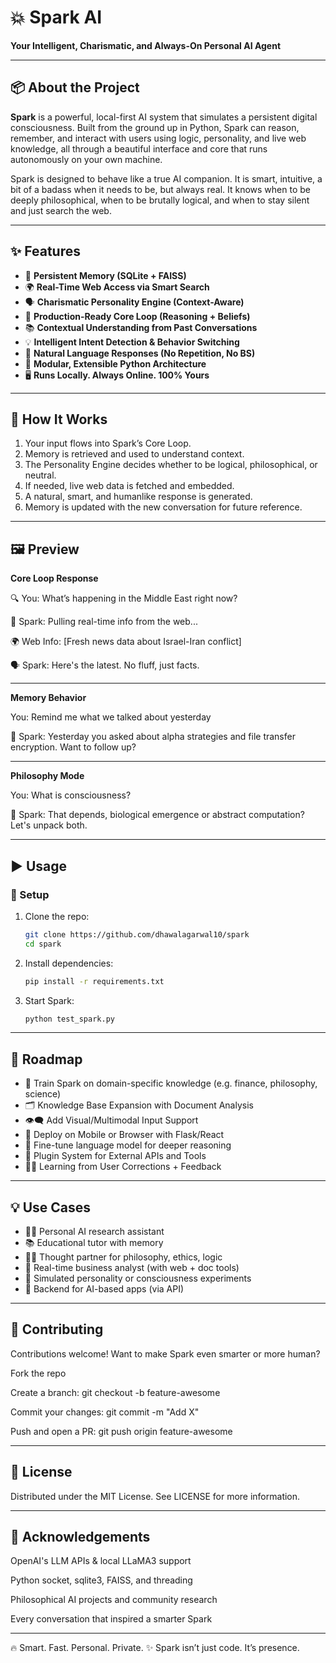 # 💥 Spark AI  
**Your Intelligent, Charismatic, and Always-On Personal AI Agent**

---

## 📦 About the Project  
**Spark** is a powerful, local-first AI system that simulates a persistent digital consciousness. Built from the ground up in Python, Spark can reason, remember, and interact with users using logic, personality, and live web knowledge, all through a beautiful interface and core that runs autonomously on your own machine.

Spark is designed to behave like a true AI companion. It is smart, intuitive, a bit of a badass when it needs to be, but always real. It knows when to be deeply philosophical, when to be brutally logical, and when to stay silent and just search the web.

---

## ✨ Features  
- 🧠 **Persistent Memory (SQLite + FAISS)**  
- 🌍 **Real-Time Web Access via Smart Search**  
- 🗣️ **Charismatic Personality Engine (Context-Aware)**  
- 🔁 **Production-Ready Core Loop (Reasoning + Beliefs)**  
- 📚 **Contextual Understanding from Past Conversations**  
- 💡 **Intelligent Intent Detection & Behavior Switching**  
- 💬 **Natural Language Responses (No Repetition, No BS)**  
- 🧱 **Modular, Extensible Python Architecture**  
- 🖥️ **Runs Locally. Always Online. 100% Yours**

---

## 🧠 How It Works

1. Your input flows into Spark’s Core Loop.
2. Memory is retrieved and used to understand context.
3. The Personality Engine decides whether to be logical, philosophical, or neutral.
4. If needed, live web data is fetched and embedded.
5. A natural, smart, and humanlike response is generated.
6. Memory is updated with the new conversation for future reference.

---

## 🖼️ Preview

**Core Loop Response**

🔍 You: What’s happening in the Middle East right now?

🧠 Spark: Pulling real-time info from the web...

🌍 Web Info: [Fresh news data about Israel-Iran conflict]

🗣️ Spark: Here's the latest. No fluff, just facts.

---

**Memory Behavior**

You: Remind me what we talked about yesterday

🧠 Spark: Yesterday you asked about alpha strategies and file transfer encryption. Want to follow up?

---


**Philosophy Mode**

You: What is consciousness?

🧠 Spark: That depends, biological emergence or abstract computation? Let's unpack both.

---

## ▶️ Usage

### 🔧 Setup

1. Clone the repo:  
   ```bash
   git clone https://github.com/dhawalagarwal10/spark
   cd spark
   
2. Install dependencies:
   ```bash
   pip install -r requirements.txt

3. Start Spark:
   ```bash
   python test_spark.py

---

## 🧭 Roadmap

- 🧬 Train Spark on domain-specific knowledge (e.g. finance, philosophy, science)
- 🗂️ Knowledge Base Expansion with Document Analysis
- 👁️‍🗨️ Add Visual/Multimodal Input Support
- 📱 Deploy on Mobile or Browser with Flask/React
- 🧠 Fine-tune language model for deeper reasoning
- 🔗 Plugin System for External APIs and Tools
- 🧑‍🎓 Learning from User Corrections + Feedback

---

## 💡 Use Cases

- 🧑‍💻 Personal AI research assistant
- 📚 Educational tutor with memory
- 🧘‍♂️ Thought partner for philosophy, ethics, logic
- 💼 Real-time business analyst (with web + doc tools)
- 🧠 Simulated personality or consciousness experiments
- 🔧 Backend for AI-based apps (via API)

---

## 🤝 Contributing

Contributions welcome! Want to make Spark even smarter or more human?

Fork the repo

Create a branch: git checkout -b feature-awesome

Commit your changes: git commit -m "Add X"

Push and open a PR: git push origin feature-awesome

---

## 📄 License

Distributed under the MIT License. See LICENSE for more information.

---

## 🙏 Acknowledgements

OpenAI's LLM APIs & local LLaMA3 support

Python socket, sqlite3, FAISS, and threading

Philosophical AI projects and community research

Every conversation that inspired a smarter Spark

---

🔥 Smart. Fast. Personal. Private.
✨ Spark isn’t just code. It’s presence.
